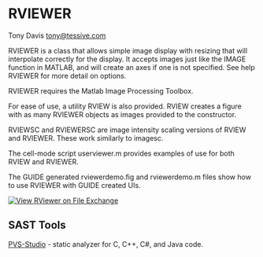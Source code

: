 # RVIEWER

Tony Davis
tony@tessive.com

RVIEWER is a class that allows simple image display with resizing that will interpolate correctly for the display.  It accepts images just like the IMAGE function in MATLAB, and will create an axes if one is not specified.  See help RVIEWER for more detail on options.

RVIEWER requires the Matlab Image Processing Toolbox.

For ease of use, a utility RVIEW is also provided.  RVIEW creates a figure with as many RVIEWER objects as images provided to the constructor.  

RVIEWSC and RVIEWERSC are image intensity scaling versions of RVIEW and RVIEWER.  These work similarly to imagesc.

The cell-mode script userviewer.m provides examples of use for both RVIEW and RVIEWER.  

The GUIDE generated rviewerdemo.fig and rviewerdemo.m files show how to use RVIEWER with GUIDE created UIs.

[![View RViewer on File Exchange](https://www.mathworks.com/matlabcentral/images/matlab-file-exchange.svg)](https://www.mathworks.com/matlabcentral/fileexchange/46051-rviewer)

## SAST Tools
[PVS-Studio](https://pvs-studio.com/en/pvs-studio/?utm_source=github&utm_medium=organic&utm_campaign=open_source) - static analyzer for C, C++, C#, and Java code.